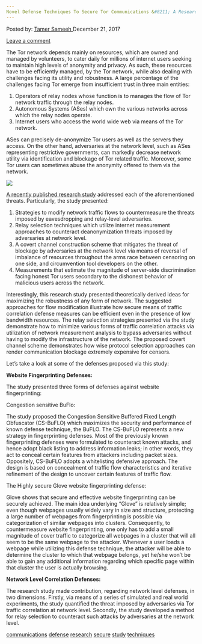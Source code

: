 ```yaml
---
Novel Defense Techniques To Secure Tor Communications &#8211; A Research Study
---
```

<article class="post-listing post-24002 post type-post status-publish format-standard has-post-thumbnail hentry  tag-communications tag-defense tag-research tag-secure tag-study tag-techniques 
<div class="post-inner">
    <span>Posted by: <a href="https://www.deepdotweb.com/author/tamersameeh/" title="">Tamer Sameeh </a></span>
<span>December 21, 2017</span>
    
<span><a href="https://www.deepdotweb.com/2017/12/21/novel-defense-techniques-secure-tor-communications-research-study/#respond">Leave a comment</a></span>
</p>
<div class="clear"></div>
    
<p>The Tor network depends mainly on resources, which are owned and managed by volunteers, to cater daily for millions of internet users seeking to maintain high levels of anonymity and privacy. As such, these resources have to be efficiently managed, by the Tor network, while also dealing with challenges facing its utility and robustness. A large percentage of the challenges facing Tor emerge from insufficient trust in three main entities:</p>
<ol>
<li>Operators of relay nodes whose function is to manages the flow of Tor network traffic through the relay nodes.</li>
<li>Autonomous Systems (ASes) which own the various networks across which the relay nodes operate.</li>
<li>Internet users who access the world wide web via means of the Tor network.</li>
</ol>
<p>ASes can precisely de-anonymize Tor users as well as the servers they access. On the other hand, adversaries at the network level, such as ASes representing restrictive governments, can markedly decrease network utility via identification and blockage of Tor related traffic. Moreover, some Tor users can sometimes abuse the anonymity offered to them via the network.</p>
<p><img class="wp-image-24005 aligncenter" src="/imgs/2017/12/word-image-37.jpeg" srcset="/imgs/2017/12/word-image-37.jpeg 660w, /imgs/2017/12/word-image-37-300x169.jpeg 300w" sizes="(max-width: 660px) 100vw, 660px" /></p>
<p><a href="https://search.proquest.com/openview/1148dde9e391dd5e9c2585f52dc027d0/1?pq-origsite=gscholar&amp;cbl=18750&amp;diss=y">A recently published research study</a> addressed each of the aforementioned threats. Particularly, the study presented:</p>
<ol>
<li>Strategies to modify network traffic flows to countermeasure the threats imposed by eavesdropping and relay-level adversaries.</li>
<li>Relay selection techniques which utilize internet measurement approaches to counteract deanonymization threats imposed by adversaries at network level.</li>
<li>A covert channel construction scheme that mitigates the threat of blockage by adversaries at the network level via means of reversal of imbalance of resources throughout the arms race between censoring on one side, and circumvention tool developers on the other.</li>
<li>Measurements that estimate the magnitude of server-side discrimination facing honest Tor users secondary to the dishonest behavior of malicious users across the network.</li>
</ol>
<p>Interestingly, this research study presented theoretically derived ideas for maximizing the robustness of any form of network. The suggested approaches for flow modification illustrate how secure means of traffic correlation defense measures can be efficient even in the presence of low bandwidth resources. The relay selection strategies presented via the study demonstrate how to minimize various forms of traffic correlation attacks via utilization of network measurement analysis to bypass adversaries without having to modify the infrastructure of the network. The proposed covert channel scheme demonstrates how wise protocol selection approaches can render communication blockage extremely expensive for censors.</p>
<p>Let&#8217;s take a look at some of the defenses proposed via this study:</p>
<p><strong>Website Fingerprinting Defenses:</strong></p>
<p>The study presented three forms of defenses against website fingerprinting:</p>
<p>Congestion sensitive BuFlo:</p>
<p>The study proposed the Congestion Sensitive Buffered Fixed Length Obfuscator (CS-BuFLO) which maximizes the security and performance of known defense technique, the BuFLO. The CS-BuFLO represents a new strategy in fingerprinting defenses. Most of the previously known fingerprinting defenses were formulated to counteract known attacks, and hence adopt black listing to address information leaks; in other words, they act to conceal certain features from attackers including packet sizes. Oppositely, CS-BuFLO adopts a whitelisting defensive approach. The design is based on concealment of traffic flow characteristics and iterative refinement of the design to uncover certain features of traffic flow.</p>
<p>The Highly secure Glove website fingerprinting defense:</p>
<p>Glove shows that secure and effective website fingerprinting can be securely achieved. The main idea underlying &#8220;Glove&#8221; is relatively simple; even though webpages usually widely vary in size and structure, protecting a large number of webpages from fingerprinting is possible via categorization of similar webpages into clusters. Consequently, to countermeasure website fingerprinting, one only has to add a small magnitude of cover traffic to categorize all webpages in a cluster that will all seem to be the same webpage to the attacker. Whenever a user loads a webpage while utilizing this defense technique, the attacker will be able to determine the cluster to which that webpage belongs, yet he/she won&#8217;t be able to gain any additional information regarding which specific page within that cluster the user is actually browsing.</p>
<p><strong>Network Level Correlation Defenses:</strong></p>
<p>The research study made contribution, regarding network level defenses, in two dimensions. Firstly, via means of a series of simulated and real world experiments, the study quantified the threat imposed by adversaries via Tor traffic correlation at network level. Secondly, the study developed a method for relay selection to counteract such attacks by adversaries at the network level.</p>
</div>
<a href="https://www.deepdotweb.com/tag/communications/" rel="tag">communications</a> <a href="https://www.deepdotweb.com/tag/defense/" rel="tag">defense</a> <a href="https://www.deepdotweb.com/tag/research/" rel="tag">research</a> <a href="https://www.deepdotweb.com/tag/secure/" rel="tag">secure</a> <a href="https://www.deepdotweb.com/tag/study/" rel="tag">study</a> <a href="https://www.deepdotweb.com/tag/techniques/" rel="tag">techniques</a> </span> <span style="display:none" class="updated">2017-12-21</span>
<div style="display:none" class="vcard author" itemprop="author" itemscope itemtype="http://schema.org/Person"><strong class="fn" itemprop="name"><a href="https://www.deepdotweb.com/author/tamersameeh/" title="Posts by Tamer Sameeh" rel="author">Tamer Sameeh</a></strong></div>
    
